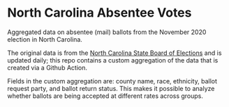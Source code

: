 # North Carolina Absentee Votes

Aggregated data on absentee (mail) ballots from the November 2020 election in North Carolina. 

The original data is from the [North Carolina State Board of Elections](https://www.ncsbe.gov/results-data/absentee-data) and is updated daily; this repo contains a custom aggregation of the data that is created via a Github Action.

Fields in the custom aggregation are: county name, race, ethnicity, ballot request party, and ballot return status. This makes it possible to analyze whether ballots are being accepted at different rates across groups.
